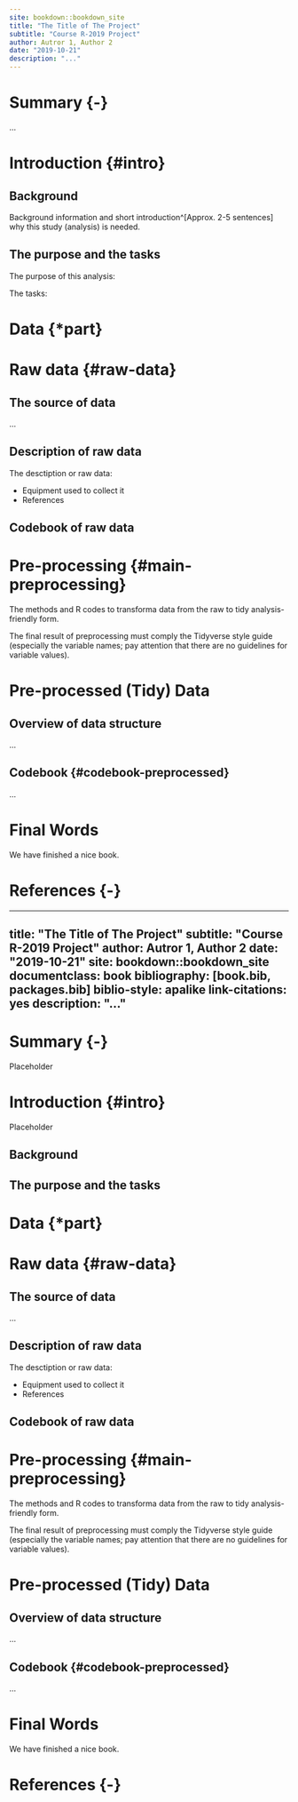 ```yaml
--- 
site: bookdown::bookdown_site
title: "The Title of The Project"
subtitle: "Course R-2019 Project"
author: Autror 1, Author 2
date: "2019-10-21"
description: "..."
---
```


# Summary {-}

... 

<!-- This is a _sample_ book written in **Markdown**. You can use anything that Pandoc's Markdown supports, e.g., a math equation $a^2 + b^2 = c^2$. -->

<!-- The **bookdown** package can be installed from CRAN or Github: -->

<!-- ```{r eval=FALSE} -->
<!-- install.packages("bookdown") -->
<!-- # or the development version -->
<!-- # devtools::install_github("rstudio/bookdown") -->
<!-- ``` -->

<!-- Remember each Rmd file contains one and only one chapter, and a chapter is defined by the first-level heading `#`. -->

<!-- To compile this example to PDF, you need XeLaTeX. You are recommended to install TinyTeX (which includes XeLaTeX): <https://yihui.name/tinytex/>. -->

<!-- ```{r include=FALSE} -->
<!-- # automatically create a bib database for R packages -->
<!-- knitr::write_bib(c( -->
<!--   .packages(), 'bookdown', 'knitr', 'rmarkdown' -->
<!-- ), 'packages.bib') -->
<!-- ``` -->

<!--chapter:end:index.Rmd-->

# Introduction {#intro}


## Background 

Background information and short introduction^[Approx. 2-5 sentences] why this study (analysis) is needed.



## The purpose and the tasks

The purpose of this analysis:

The tasks:









<!-- ------------------- -->

<!-- You can label chapter and section titles using `{#label}` after them, e.g., we can reference Chapter \@ref(intro). If you do not manually label them, there will be automatic labels anyway, e.g., Chapter \@ref(methods). -->

<!-- Figures and tables with captions will be placed in `figure` and `table` environments, respectively. -->

<!-- ```{r nice-fig, fig.cap='Here is a nice figure!', out.width='80%', fig.asp=.75, fig.align='center'} -->
<!-- par(mar = c(4, 4, .1, .1)) -->
<!-- plot(pressure, type = 'b', pch = 19) -->
<!-- ``` -->

<!-- Reference a figure by its code chunk label with the `fig:` prefix, e.g., see Figure \@ref(fig:nice-fig). Similarly, you can reference tables generated from `knitr::kable()`, e.g., see Table \@ref(tab:nice-tab). -->

<!-- ```{r nice-tab, tidy=FALSE} -->
<!-- knitr::kable( -->
<!--   head(iris, 20), caption = 'Here is a nice table!', -->
<!--   booktabs = TRUE -->
<!-- ) -->
<!-- ``` -->

<!-- You can write citations, too. For example, we are using the **bookdown** package [@R-bookdown] in this sample book, which was built on top of R Markdown and **knitr** [@xie2015]. -->

<!--chapter:end:01-intro.Rmd-->

# Data {\*part}

# Raw data {#raw-data}


## The source of data

...

## Description of raw data

The desctiption or raw data:

- Equipment used to collect it
- References


## Codebook of raw data

<!--chapter:end:02-raw-data.Rmd-->

# Pre-processing {#main-preprocessing}

The methods and R codes to transforma data from the raw to tidy analysis-friendly form.

The final result of preprocessing must comply the Tidyverse style guide 
(especially the variable names; pay attention that there are no guidelines 
for variable values).

<!--chapter:end:03-main-preprocessing.Rmd-->

# Pre-processed (Tidy) Data

## Overview of data structure

...

## Codebook {#codebook-preprocessed}

...

<!--chapter:end:04-tidy-data.Rmd-->

# Final Words

We have finished a nice book.

<!--chapter:end:05-summary.Rmd-->


# References {-}


<!--chapter:end:06-references.Rmd-->

--- 
title: "The Title of The Project"
subtitle: "Course R-2019 Project"
author: Autror 1, Author 2
date: "2019-10-21"
site: bookdown::bookdown_site
documentclass: book
bibliography: [book.bib, packages.bib]
biblio-style: apalike
link-citations: yes
description: "..."
---

# Summary {-}

Placeholder



<!--chapter:end:index.Rmd-->


# Introduction {#intro}

Placeholder


## Background 
## The purpose and the tasks

<!--chapter:end:01-intro.Rmd-->

# Data {\*part}

# Raw data {#raw-data}


## The source of data

...

## Description of raw data

The desctiption or raw data:

- Equipment used to collect it
- References


## Codebook of raw data

<!--chapter:end:02-raw-data.Rmd-->

# Pre-processing {#main-preprocessing}

The methods and R codes to transforma data from the raw to tidy analysis-friendly form.

The final result of preprocessing must comply the Tidyverse style guide 
(especially the variable names; pay attention that there are no guidelines 
for variable values).

<!--chapter:end:03-main-preprocessing.Rmd-->

# Pre-processed (Tidy) Data

## Overview of data structure

...

## Codebook {#codebook-preprocessed}

...

<!--chapter:end:04-tidy-data.Rmd-->

# Final Words

We have finished a nice book.

<!--chapter:end:05-summary.Rmd-->


# References {-}


<!--chapter:end:06-references.Rmd-->


<!--chapter:end:R-2019-project.Rmd-->

